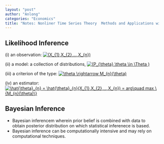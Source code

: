 ```yaml
---
layout: "post"
author: "Anlong"
categories: "Economics"
title: "Notes: Nonliner Time Series Theory  Methods and Applications with R Examples"
---
```

## Likelihood Inference
(i) an observation: <a href="https://www.codecogs.com/eqnedit.php?latex=(X_{1},X_{2},...,X_{n})" target="_blank"><img src="https://latex.codecogs.com/gif.latex?(X_{1},X_{2},...,X_{n})" title="(X_{1},X_{2},...,X_{n})" /></a>

(ii) a model: a collection of distributions, <a href="https://www.codecogs.com/eqnedit.php?latex=(P_{\theta},\theta&space;\in&space;\Theta&space;)" target="_blank"><img src="https://latex.codecogs.com/gif.latex?(P_{\theta},\theta&space;\in&space;\Theta&space;)" title="(P_{\theta},\theta \in \Theta )" /></a>

(iii) a criterion of the type: <a href="https://www.codecogs.com/eqnedit.php?latex=\theta&space;\rightarrow&space;M_{n}(\theta)" target="_blank"><img src="https://latex.codecogs.com/gif.latex?\theta&space;\rightarrow&space;M_{n}(\theta)" title="\theta \rightarrow M_{n}(\theta)" /></a>

(iv) an estimator: <a href="https://www.codecogs.com/eqnedit.php?latex=\hat{\theta}_{n}&space;=&space;\hat{\theta}_{n}(X_{1},X_{2},...,X_{n})&space;=&space;arg\quad&space;max&space;\{M_{n}(\theta)\}" target="_blank"><img src="https://latex.codecogs.com/gif.latex?\hat{\theta}_{n}&space;=&space;\hat{\theta}_{n}(X_{1},X_{2},...,X_{n})&space;=&space;arg\quad&space;max&space;\{M_{n}(\theta)\}" title="\hat{\theta}_{n} = \hat{\theta}_{n}(X_{1},X_{2},...,X_{n}) = arg\quad max \{M_{n}(\theta)\}" /></a>

## Bayesian Inference
- Bayesian inferencem wherein prior belief is combined with data to obtain posterior distribution on which statistical inferenece is based.
- Bayesian inference can be computationally intensive and may rely on computational techniques.
